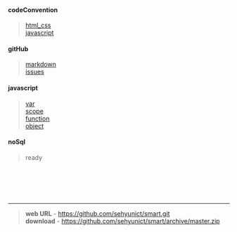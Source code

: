 #### codeConvention
> [html_css](https://github.com/sehyunict/smart/tree/master/codeConvention/html_css)<br/>
> [javascript](https://github.com/sehyunict/smart/tree/master/codeConvention/javascript)

#### gitHub
> [markdown](https://github.com/sehyunict/smart/tree/master/gitHub/markdown)<br/>
> [issues](https://github.com/sehyunict/smart/tree/master/gitHub/issues)

#### javascript
> [var](https://github.com/sehyunict/smart/tree/master/javaScript/1.var)<br/>
> [scope](https://github.com/sehyunict/smart/tree/master/javaScript/2.scope)<br/>
> [function](https://github.com/sehyunict/smart/tree/master/javaScript/3.function)<br/>
> [object](https://github.com/sehyunict/smart/tree/master/javaScript/X.Object)

#### noSql
> ready

<br/>
<br/>
<br/>
<br/>

***
> **web URL**  - <span>https://github.com/sehyunict/smart.git</span><br/>
> **download** - <a>https://github.com/sehyunict/smart/archive/master.zip</a>